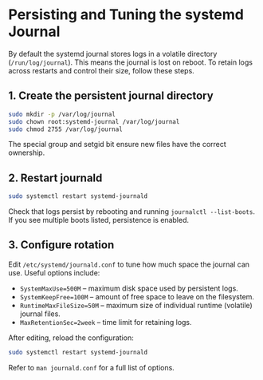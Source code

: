 # Persisting and Tuning the systemd Journal

By default the systemd journal stores logs in a volatile directory (`/run/log/journal`).  This means the journal is lost on reboot.  To retain logs across restarts and control their size, follow these steps.

## 1. Create the persistent journal directory

```bash
sudo mkdir -p /var/log/journal
sudo chown root:systemd-journal /var/log/journal
sudo chmod 2755 /var/log/journal
```

The special group and setgid bit ensure new files have the correct ownership.

## 2. Restart journald

```bash
sudo systemctl restart systemd-journald
```

Check that logs persist by rebooting and running `journalctl --list-boots`.  If you see multiple boots listed, persistence is enabled.

## 3. Configure rotation

Edit `/etc/systemd/journald.conf` to tune how much space the journal can use.  Useful options include:

- `SystemMaxUse=500M` – maximum disk space used by persistent logs.
- `SystemKeepFree=100M` – amount of free space to leave on the filesystem.
- `RuntimeMaxFileSize=50M` – maximum size of individual runtime (volatile) journal files.
- `MaxRetentionSec=2week` – time limit for retaining logs.

After editing, reload the configuration:

```bash
sudo systemctl restart systemd-journald
```

Refer to `man journald.conf` for a full list of options.